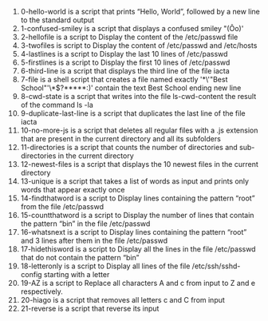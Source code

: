 1. 0-hello-world is a script that prints “Hello, World”, followed by a new line to the standard output
2. 1-confused-smiley is a script that displays a confused smiley "(Ôo)'
3. 2-hellofile is a script to Display the content of the /etc/passwd file
4. 3-twofiles is script to Display the content of /etc/passwd and /etc/hosts
5. 4-lastlines is a script to Display the last 10 lines of /etc/passwd
6. 5-firstlines is a script to Display the first 10 lines of /etc/passwd
7. 6-third-line is a script that displays the third line of the file iacta
8. 7-file is a shell script that creates a file named exactly '\*\\'"Best School"\'\\*$\?\*\*\*\*\*:)' contain the text Best School ending new line
9. 8-cwd-state is a script that writes into the file ls-cwd-content the result of the command ls -la
10. 9-duplicate-last-line is a script that duplicates the last line of the file iacta
11. 10-no-more-js is a script that deletes all regular files with a .js extension that are present in the current directory and all its subfolders
12. 11-directories is a script that counts the number of directories and sub-directories in the current directory
13. 12-newest-files is a script that displays the 10 newest files in the current directory
14. 13-unique is a script that takes a list of words as input and prints only words that appear exactly once
15. 14-findthatword is a script to Display lines containing the pattern “root” from the file /etc/passwd
16. 15-countthatword is a script to Display the number of lines that contain the pattern “bin” in the file /etc/passwd
17. 16-whatsnext is a script to Display lines containing the pattern “root” and 3 lines after them in the file /etc/passwd
18. 17-hidethisword is a script to Display all the lines in the file /etc/passwd that do not contain the pattern “bin”
19. 18-letteronly is a script to Display all lines of the file /etc/ssh/sshd-config starting with a letter
20. 19-AZ is a script to Replace all characters A and c from input to Z and e respectively.
21. 20-hiago is a script that removes all letters c and C from input
22. 21-reverse is a script that reverse its input

